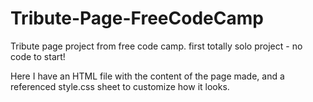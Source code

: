 # Tribute-Page-FreeCodeCamp
Tribute page project from free code camp. first totally solo project - no code to start!

Here I have an HTML file with the content of the page made, and a referenced style.css sheet to customize how it looks.
